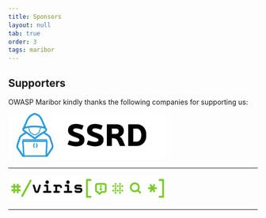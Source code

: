 ```yaml
---
title: Sponsors
layout: null
tab: true
order: 3
tags: maribor
---
```


## Supporters

OWASP Maribor kindly thanks the following companies for supporting us:

[![Logo SSRD](assets/images/sponsors/ssrd-logo.png)](https://ssrd.io/)

---

[![Logo Viris](assets/images/sponsors/viris-logo.png)](https://www.viris.si/)

---
